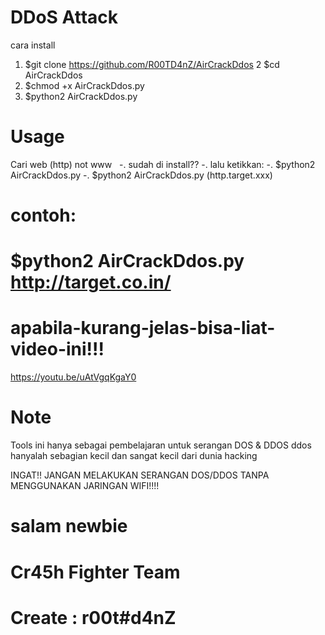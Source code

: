 # DDoS Attack

cara install
1. $git clone https://github.com/R00TD4nZ/AirCrackDdos
2  $cd AirCrackDdos
3. $chmod +x AirCrackDdos.py
4. $python2 AirCrackDdos.py
 
# Usage
Cari web (http) not www
 
-. sudah di install??
-. lalu ketikkan:
-. $python2 AirCrackDdos.py
-. $python2 AirCrackDdos.py (http.target.xxx)
 
# contoh:
# $python2 AirCrackDdos.py http://target.co.in/

# apabila-kurang-jelas-bisa-liat-video-ini!!!

https://youtu.be/uAtVgqKgaY0

# Note
Tools ini hanya sebagai pembelajaran untuk serangan DOS & DDOS
ddos hanyalah sebagian kecil dan sangat kecil dari dunia hacking

INGAT!! JANGAN MELAKUKAN SERANGAN DOS/DDOS TANPA MENGGUNAKAN JARINGAN WIFI!!!!

# salam newbie
# Cr45h Fighter Team
# Create : r00t#d4nZ
